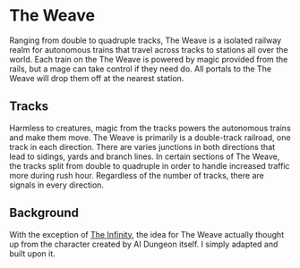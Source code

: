# The Weave

Ranging from double to quadruple tracks, The Weave is a isolated railway realm for autonomous trains that travel across tracks to stations all over the world. Each train on the The Weave is powered by magic provided from the rails, but a mage can take control if they need do. All portals to the The Weave will drop them off at the nearest station.

## Tracks

Harmless to creatures, magic from the tracks powers the autonomous trains and make them move. The Weave is primarily is a double-track railroad, one track in each direction. There are varies junctions in both directions that lead to sidings, yards and branch lines. In certain sections of The Weave, the tracks split from double to quadruple in order to handle increased traffic more during rush hour. Regardless of the number of tracks, there are signals in every direction.

## Background

With the exception of [The Infinity](./weave/infinity.md), the idea for The Weave actually thought up from the character created by AI Dungeon itself. I simply adapted and built upon it.
